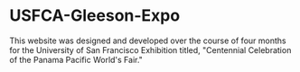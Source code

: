 # USFCA-Gleeson-Expo
This website was designed and developed over the course of four months for the University of San Francisco Exhibition titled, "Centennial Celebration of the Panama Pacific World's Fair."
